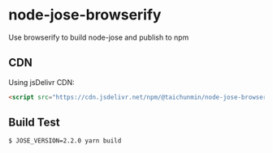 # node-jose-browserify

Use browserify to build node-jose and publish to npm

## CDN

Using jsDelivr CDN:

```html
<script src="https://cdn.jsdelivr.net/npm/@taichunmin/node-jose-browserify@2/node-jose.min.js"></script>
```

## Build Test

```bash
$ JOSE_VERSION=2.2.0 yarn build
```